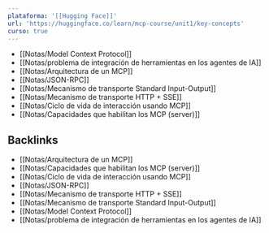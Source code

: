 ```yaml
---
plataforma: '[[Hugging Face]]'
url: 'https://huggingface.co/learn/mcp-course/unit1/key-concepts'
curso: true
---
```

- [[Notas/Model Context Protocol]]
- [[Notas/problema de integración de herramientas en los agentes de IA]]
- [[Notas/Arquitectura de un MCP]]
- [[Notas/JSON-RPC]]
- [[Notas/Mecanismo de transporte Standard Input-Output]]
- [[Notas/Mecanismo de transporte HTTP + SSE]]
- [[Notas/Ciclo de vida de interacción usando MCP]]
- [[Notas/Capacidades que habilitan los MCP (server)]]

<!-- backlinks:start -->

## Backlinks

- [[Notas/Arquitectura de un MCP]]
- [[Notas/Capacidades que habilitan los MCP (server)]]
- [[Notas/Ciclo de vida de interacción usando MCP]]
- [[Notas/JSON-RPC]]
- [[Notas/Mecanismo de transporte HTTP + SSE]]
- [[Notas/Mecanismo de transporte Standard Input-Output]]
- [[Notas/Model Context Protocol]]
- [[Notas/problema de integración de herramientas en los agentes de IA]]

<!-- backlinks:end -->
